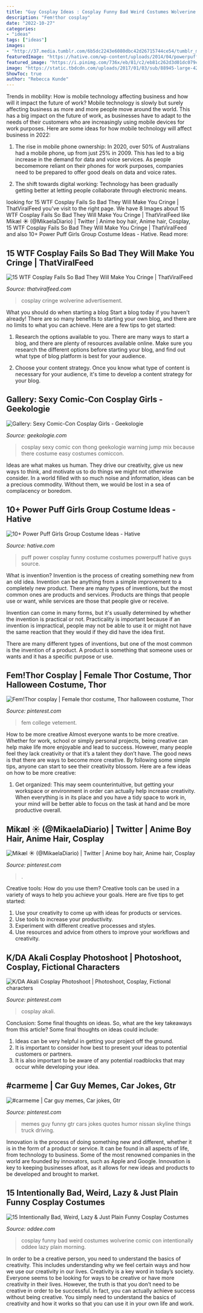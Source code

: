 ```yaml
---
title: "Guy Cosplay Ideas : Cosplay Funny Bad Weird Costumes Wolverine Comic Con Intentionally Oddee Lazy Plain Morning"
description: "Fem!thor cosplay"
date: "2022-10-27"
categories:
- "ideas"
tags: ["ideas"]
images:
- "http://37.media.tumblr.com/6b5dc2243e6080dbc42d26715744ce54/tumblr_mtjel2CZxI1r0u7t6o1_1280.jpg"
featuredImage: "https://hative.com/wp-content/uploads/2014/04/powerpuff-girls-costumes/3-funny-power-puff-cosplay.jpg"
featured_image: "https://i.pinimg.com/736x/eb/81/c2/eb81c262d3d01dc079c4cb255b974edb.jpg"
image: "https://static.tbdcdn.com/uploads/2017/01/03/sub/88945-large-427784.jpg"
ShowToc: true
author: "Rebecca Kunde"
---
```



Trends in mobility: How is mobile technology affecting business and how will it impact the future of work?
Mobile technology is slowly but surely affecting business as more and more people move around the world. This has a big impact on the future of work, as businesses have to adapt to the needs of their customers who are increasingly using mobile devices for work purposes. Here are some ideas for how mobile technology will affect business in 2022:
1) The rise in mobile phone ownership: In 2020, over 50% of Australians had a mobile phone, up from just 25% in 2009. This has led to a big increase in the demand for data and voice services. As people becomemore reliant on their phones for work purposes, companies need to be prepared to offer good deals on data and voice rates.

2) The shift towards digital working: Technology has been gradually getting better at letting people collaborate through electronic means.

	

		
looking for 15 WTF Cosplay Fails So Bad They Will Make You Cringe | ThatViralFeed you've visit to the right page. We have 8 Images about 15 WTF Cosplay Fails So Bad They Will Make You Cringe | ThatViralFeed like Mikæl ☀ (@MikaelaDiario) | Twitter | Anime boy hair, Anime hair, Cosplay, 15 WTF Cosplay Fails So Bad They Will Make You Cringe | ThatViralFeed and also 10+ Power Puff Girls Group Costume Ideas - Hative. Read more:
		
    
## 15 WTF Cosplay Fails So Bad They Will Make You Cringe | ThatViralFeed

<img loading=lazy src="https://static.tbdcdn.com/uploads/2017/01/03/sub/88945-large-427784.jpg" onerror="this.onerror=null;this.src='https://tse4.mm.bing.net/th?id=OIP.pBFzKXqXsYpjiEJu34PaZQHaJQ&amp;pid=15.1';" alt="15 WTF Cosplay Fails So Bad They Will Make You Cringe | ThatViralFeed">

_Source: thatviralfeed.com_

>cosplay cringe wolverine advertisement. 

	

What you should do when starting a blog
Start a blog today if you haven't already! There are so many benefits to starting your own blog, and there are no limits to what you can achieve. Here are a few tips to get started:
1. Research the options available to you. There are many ways to start a blog, and there are plenty of resources available online. Make sure you research the different options before starting your blog, and find out what type of blog platform is best for your audience.

2. Choose your content strategy. Once you know what type of content is necessary for your audience, it's time to develop a content strategy for your blog.

    
## Gallery: Sexy Comic-Con Cosplay Girls - Geekologie

<img loading=lazy src="http://www.geekologie.com/2009/07/27/cosplay-5.jpg" onerror="this.onerror=null;this.src='https://tse4.mm.bing.net/th?id=OIP.wn2qiCWWcc1CXAVlq7JKbgHaLH&amp;pid=15.1';" alt="Gallery: Sexy Comic-Con Cosplay Girls - Geekologie">

_Source: geekologie.com_

>cosplay sexy comic con thong geekologie warning jump mix because there costume easy costumes comiccon. 

	

Ideas are what makes us human. They drive our creativity, give us new ways to think, and motivate us to do things we might not otherwise consider. In a world filled with so much noise and information, ideas can be a precious commodity. Without them, we would be lost in a sea of complacency or boredom.

    
## 10+ Power Puff Girls Group Costume Ideas - Hative

<img loading=lazy src="https://hative.com/wp-content/uploads/2014/04/powerpuff-girls-costumes/3-funny-power-puff-cosplay.jpg" onerror="this.onerror=null;this.src='https://tse3.mm.bing.net/th?id=OIP.r8BsvW2YpQYKUNRjqtwKbgHaFj&amp;pid=15.1';" alt="10+ Power Puff Girls Group Costume Ideas - Hative">

_Source: hative.com_

>puff power cosplay funny costume costumes powerpuff hative guys source. 

	

What is invention?
Invention is the process of creating something new from an old idea. Invention can be anything from a simple improvement to a completely new product. 
There are many types of inventions, but the most common ones are products and services. Products are things that people use or want, while services are those that people give or receive. 

Invention can come in many forms, but it's usually determined by whether the invention is practical or not. Practicality is important because if an invention is impractical, people may not be able to use it or might not have the same reaction that they would if they did have the idea first. 

There are many different types of inventions, but one of the most common is the invention of a product. A product is something that someone uses or wants and it has a specific purpose or use.

    
## Fem!Thor Cosplay | Female Thor Costume, Thor Halloween Costume, Thor

<img loading=lazy src="http://37.media.tumblr.com/6b5dc2243e6080dbc42d26715744ce54/tumblr_mtjel2CZxI1r0u7t6o1_1280.jpg" onerror="this.onerror=null;this.src='https://tse4.mm.bing.net/th?id=OIP.IU_-YEK1BKmD9VG_7rJX1gHaJ4&amp;pid=15.1';" alt="Fem!Thor cosplay | Female thor costume, Thor halloween costume, Thor">

_Source: pinterest.com_

>fem college vetement. 

	

How to be more creative
Almost everyone wants to be more creative. Whether for work, school or simply personal projects, being creative can help make life more enjoyable and lead to success. However, many people feel they lack creativity or that it’s a talent they don’t have. The good news is that there are ways to become more creative. By following some simple tips, anyone can start to see their creativity blossom.
Here are a few ideas on how to be more creative:

1) Get organized: This may seem counterintuitive, but getting your workspace or environment in order can actually help increase creativity. When everything is in its place and you have a tidy space to work in, your mind will be better able to focus on the task at hand and be more productive overall.

    
## Mikæl ☀ (@MikaelaDiario) | Twitter | Anime Boy Hair, Anime Hair, Cosplay

<img loading=lazy src="https://i.pinimg.com/736x/e7/42/73/e74273329f7b0e637b9b2bee482ee123.jpg" onerror="this.onerror=null;this.src='https://tse4.mm.bing.net/th?id=OIP.IVphJIWgfdPnXbyPn2eXGwHaJR&amp;pid=15.1';" alt="Mikæl ☀ (@MikaelaDiario) | Twitter | Anime boy hair, Anime hair, Cosplay">

_Source: pinterest.com_

>. 

	

Creative tools: How do you use them?
Creative tools can be used in a variety of ways to help you achieve your goals. Here are five tips to get started: 
1. Use your creativity to come up with ideas for products or services.
2. Use tools to increase your productivity.
3. Experiment with different creative processes and styles.
4. Use resources and advice from others to improve your workflows and creativity.

    
## K/DA Akali Cosplay Photoshoot | Photoshoot, Cosplay, Fictional Characters

<img loading=lazy src="https://i.pinimg.com/736x/eb/81/c2/eb81c262d3d01dc079c4cb255b974edb.jpg" onerror="this.onerror=null;this.src='https://tse4.mm.bing.net/th?id=OIP.kO-lVngO_6IDW0ppRiq9zgHaLK&amp;pid=15.1';" alt="K/DA Akali Cosplay Photoshoot | Photoshoot, Cosplay, Fictional characters">

_Source: pinterest.com_

>cosplay akali. 

	

Conclusion: Some final thoughts on ideas.
So, what are the key takeaways from this article?
Some final thoughts on ideas could include:
1. Ideas can be very helpful in getting your project off the ground.
2. It is important to consider how best to present your ideas to potential customers or partners.
3. It is also important to be aware of any potential roadblocks that may occur while developing your idea.

    
## #carmeme | Car Guy Memes, Car Jokes, Gtr

<img loading=lazy src="https://i.pinimg.com/736x/37/c2/61/37c2616a3af48a8f455ddcca07cdf986--music-memes-funny-things.jpg" onerror="this.onerror=null;this.src='https://tse2.mm.bing.net/th?id=OIP.ZFqs1tzj8AeJPQ9t1YYlqADWEs&amp;pid=15.1';" alt="#carmeme | Car guy memes, Car jokes, Gtr">

_Source: pinterest.com_

>memes guy funny gtr cars jokes quotes humor nissan skyline things truck driving. 

	

Innovation is the process of doing something new and different, whether it is in the form of a product or service. It can be found in all aspects of life, from technology to business. Some of the most renowned companies in the world are founded by innovators, such as Apple and Google. Innovation is key to keeping businesses afloat, as it allows for new ideas and products to be developed and brought to market.

    
## 15 Intentionally Bad, Weird, Lazy &amp; Just Plain Funny Cosplay Costumes

<img loading=lazy src="https://www.oddee.com/wp-content/uploads/_media/imgs/articles2/a99390_DSCN6623.JPG" onerror="this.onerror=null;this.src='https://tse2.mm.bing.net/th?id=OIP.yAW6w-LYTymGPJHVK1nyLwHaLx&amp;pid=15.1';" alt="15 Intentionally Bad, Weird, Lazy &amp; Just Plain Funny Cosplay Costumes">

_Source: oddee.com_

>cosplay funny bad weird costumes wolverine comic con intentionally oddee lazy plain morning. 

	

In order to be a creative person, you need to understand the basics of creativity. This includes understanding why we feel certain ways and how we use our creativity in our lives.
Creativity is a key word in today’s society. Everyone seems to be looking for ways to be creative or have more creativity in their lives. However, the truth is that you don’t need to be creative in order to be successful. In fact, you can actually achieve success without being creative. You simply need to understand the basics of creativity and how it works so that you can use it in your own life and work.

